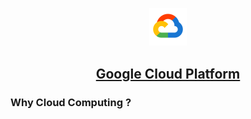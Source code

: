 <p align=center><img src='Cloud.png' width=12%></p>

<h2 align=center><a href='https://cloud.google.com/'>Google Cloud Platform</a></h2>

### Why Cloud Computing ?
    
